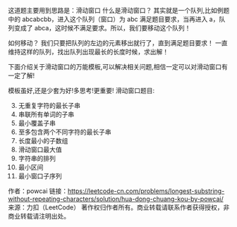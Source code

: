 这道题主要用到思路是：滑动窗口 什么是滑动窗口？ 其实就是一个队列,比如例题中的 abcabcbb，进入这个队列（窗口）为 abc 满足题目要求，当再进入 a，队列变成了 abca，这时候不满足要求。所以，我们要移动这个队列！

如何移动？ 我们只要把队列的左边的元素移出就行了，直到满足题目要求！ 一直维持这样的队列，找出队列出现最长的长度时候，求出解！

下面介绍关于滑动窗口的万能模板,可以解决相关问题,相信一定可以对滑动窗口有一定了解!

模板虽好,还是少套为好!多思考!更重要!
滑动窗口题目:

3. 无重复字符的最长子串
30. 串联所有单词的子串
76. 最小覆盖子串
159. 至多包含两个不同字符的最长子串
209. 长度最小的子数组
239. 滑动窗口最大值
567. 字符串的排列
632. 最小区间
727. 最小窗口子序列

作者：powcai
链接：https://leetcode-cn.com/problems/longest-substring-without-repeating-characters/solution/hua-dong-chuang-kou-by-powcai/
来源：力扣（LeetCode） 著作权归作者所有。商业转载请联系作者获得授权，非商业转载请注明出处。
